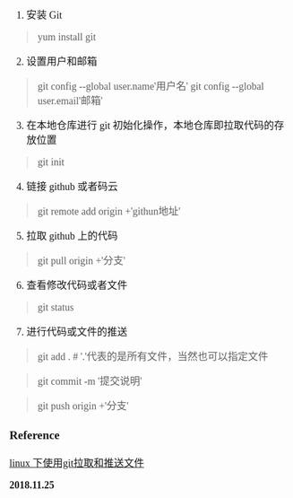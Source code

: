 <font size=4 face='楷体'>  

1. 安装 Git  
> yum install git  

2. 设置用户和邮箱  
> git config --global user.name'用户名'
> git config --global user.email'邮箱'  

3. 在本地仓库进行 git 初始化操作，本地仓库即拉取代码的存放位置  
> git init  

4. 链接 github 或者码云  
> git remote add origin +'githun地址'  

5. 拉取 github 上的代码  
> git pull origin +'分支'  

6. 查看修改代码或者文件  
> git status  

7. 进行代码或文件的推送   
> git add .     # '.'代表的是所有文件，当然也可以指定文件  

> git commit -m '提交说明'  

> git push origin +'分支'  


### Reference  

[linux 下使用git拉取和推送文件](https://www.jianshu.com/p/1b9715cf6a46)  


**2018.11.25**
